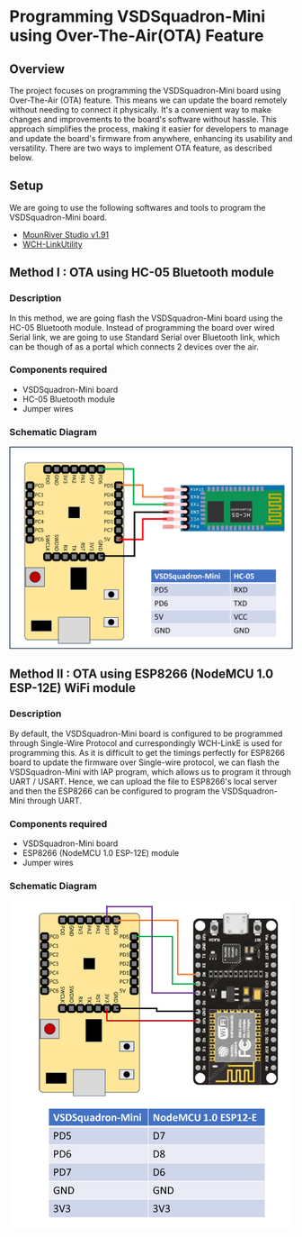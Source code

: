# Programming VSDSquadron-Mini using Over-The-Air(OTA) Feature

## Overview
The project focuses on programming the VSDSquadron-Mini board using Over-The-Air (OTA) feature. This means we can update the board remotely without needing to connect it physically. It's a convenient way to make changes and improvements to the board's software without hassle. This approach simplifies the process, making it easier for developers to manage and update the board's firmware from anywhere, enhancing its usability and versatility. There are two ways to implement OTA feature, as described below.

## Setup
We are going to use the following softwares and tools to program the VSDSquadron-Mini board.
* [MounRiver Studio v1.91](http://www.mounriver.com/download "MRS 1.91 Download page")
* [WCH-LinkUtility](https://www.wch.cn/downloads/WCH-LinkUtility_ZIP.html "WCH-LinkUtility Download page")

## Method I : OTA using HC-05 Bluetooth module

### Description
In this method, we are going flash the VSDSquadron-Mini board using the HC-05 Bluetooth module. Instead of programming the board over wired Serial link, we are going to use Standard Serial over Bluetooth link, which can be though of as a portal which connects 2 devices over the air.

### Components required
* VSDSquadron-Mini board
* HC-05 Bluetooth module
* Jumper wires

### Schematic Diagram
<img src="images/schematic_method1_latest.png" alt="Method 2 Schematic" width="600">

## Method II : OTA using ESP8266 (NodeMCU 1.0 ESP-12E) WiFi module

### Description
By default, the VSDSquadron-Mini board is configured to be programmed through Single-Wire Protocol and currespondingly WCH-LinkE is used for programming this. As it is difficult to get the timings perfectly for ESP8266 board to update the firmware over Single-wire protocol, we can flash the VSDSquadron-Mini with IAP program, which allows us to program it through UART / USART. Hence, we can upload the file to ESP8266's local server and then the ESP8266 can be configured to program the VSDSquadron-Mini through UART.

### Components required
* VSDSquadron-Mini board
* ESP8266 (NodeMCU 1.0 ESP-12E) module
* Jumper wires

### Schematic Diagram
<img src="images/schematic_method2_latest.png" alt="Method 2 Schematic" width="600">
